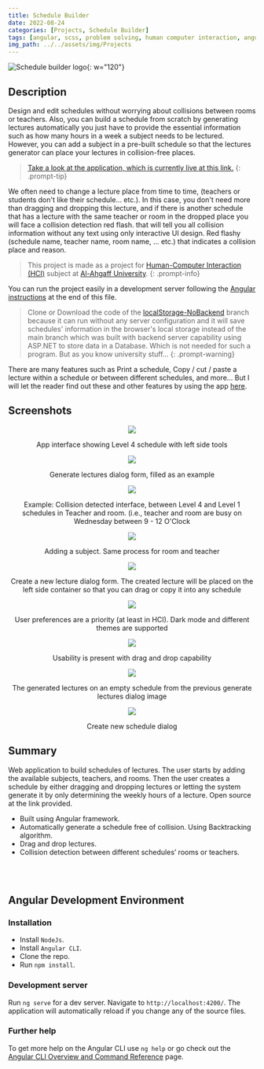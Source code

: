 ```yaml
---
title: Schedule Builder
date: 2022-08-24
categories: [Projects, Schedule Builder]
tags: [angular, scss, problem solving, human computer interaction, angular material, html, css, asp.net, c#, typescript, javascript] # Tag names should be lowercase
img_path: ../../assets/img/Projects
---
```


![Schedule builder logo](/Schedule%20Maker/schedule%20maker%20icon.png){: w="120"}

## Description

Design and edit schedules without worrying about collisions between rooms or teachers. Also, you can build a schedule from scratch by generating lectures automatically you just have to provide the essential information such as how many hours in a week a subject needs to be lectured. However, you can add a subject in a pre-built schedule so that the lectures generator can place your lectures in collision-free places.


> [Take a look at the application, which is currently live at this link.](https://schedule-builder.alkaf.org) 
{: .prompt-tip}


We often need to change a lecture place from time to time, (teachers or students don't like their schedule... etc.). In this case, you don't need more than dragging and dropping this lecture, and if there is another schedule that has a lecture with the same teacher or room in the dropped place you will face a collision detection red flash. that will tell you all collision information without any text using only interactive UI design. Red flashy (schedule name, teacher name, room name, ... etc.) that indicates a collision place and reason.



> This project is made as a project for [Human-Computer Interaction (HCI)](https://en.wikipedia.org/wiki/Human%E2%80%93computer_interaction) subject at [Al-Ahgaff University](http://ahgaff.edu).
{: .prompt-info}

You can run the project easily in a development server following the [Angular instructions](#angular-development-environment) at the end of this file. 

> Clone or Download the code of the [localStorage-NoBackend](https://github.com/Ahmad-Alkaf/schedule_maker/tree/localStorage-NoBackend) branch because it can run without any server configuration and it will save schedules' information in the browser's local storage instead of the main branch which was built with backend server capability using ASP.NET to store data in a Database. Which is not needed for such a program. But as you know university stuff...
{: .prompt-warning}


There are many features such as Print a schedule, Copy / cut / paste a lecture within a schedule or between different schedules, and more... But I will let the reader find out these and other features by using the app [here](https://schedule-builder.alkaf.org).

## Screenshots


<div align="center">
  <img src="/Schedule%20Maker/Level%204%20table.png" />
    <p>App interface showing Level 4 schedule with left side tools</p>
</div>

<div id="generate-lectures-dialog" align="center">
  <img src="/Schedule%20Maker/generate%20lectures%20dialog.png" />
  <p>Generate lectures dialog form, filled as an example</p>
</div>

<div align="center">
  <img src="/Schedule%20Maker/conflict%20lectures%20warning.png" />
  <p>Example: Collision detected interface, between Level 4 and Level 1 schedules in Teacher and room. (i.e., teacher and room are busy on Wednesday between 9 - 12 O'Clock</p>
</div>

<div align="center">
  <img src="/Schedule%20Maker/adding%20subject.png" />
  <p>Adding a subject. Same process for room and teacher</p>
</div>

<div align="center">
  <img src="/Schedule%20Maker/create%20new%20lecture%20dialog.png" />
  <p>Create a new lecture dialog form. The created lecture will be placed on the left side container so that you can drag or copy it into any schedule</p>
</div>

<div align="center">
  <img src="/Schedule%20Maker/dark%20mode%20and%20themes.png" />
  <p>User preferences are a priority (at least in HCI). Dark mode and different themes are supported</p>
</div>

<div align="center">
  <img src="/Schedule%20Maker/drag%20and%20drop%20lectures.png" />
  <p>Usability is present with drag and drop capability</p>
</div>

<div align="center">
  <img src="/Schedule%20Maker/generated%20lectures.png" />
  <p>The generated lectures on an empty schedule from the previous generate lectures dialog image</p>
</div>

<div align="center">
  <img src="/Schedule%20Maker/new%20table%20dialog.png" />
  <p>Create new schedule dialog</p>
</div>

## Summary

Web application to build schedules of lectures. The user starts by adding the available subjects, teachers, and rooms. Then the user creates a schedule by either dragging and dropping lectures or letting the system generate it by only determining the weekly hours of a lecture. Open source at the link provided.

- Built using Angular framework.
- Automatically generate a schedule free of collision. Using Backtracking algorithm.
- Drag and drop lectures.
- Collision detection between different schedules’ rooms or teachers.

<br/>
<br/>

## Angular Development Environment

### Installation

- Install `NodeJs`.
- Install `Angular CLI`.
- Clone the repo.
- Run `npm install`.

### Development server

Run `ng serve` for a dev server. Navigate to `http://localhost:4200/`. The application will automatically reload if you change any of the source files.

### Further help

To get more help on the Angular CLI use `ng help` or go check out the [Angular CLI Overview and Command Reference](https://angular.io/cli) page.